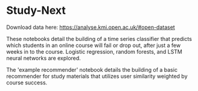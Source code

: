 # Study-Next

Download data here: https://analyse.kmi.open.ac.uk/#open-dataset

These notebooks detail the building of a time series classifier that predicts which students in an online course will fail or drop out, after just a few weeks in to the course. Logistic regression, random forests, and LSTM neural networks are explored.

The 'example recommender' notebook details the building of a basic recommender for study materials that utilizes user similarity weighted by course success.